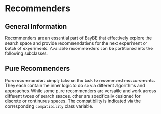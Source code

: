 # Recommenders

## General Information

Recommenders are an essential part of BayBE that effectively explore the search space
and provide recommendations for the next experiment or batch of experiments.
Available recommenders can be partitioned into the following subclasses.

## Pure Recommenders

Pure recommenders simply take on the task to recommend measurements. They each contain
the inner logic to do so via different algorithms and approaches.
While some pure recommenders are versatile and work across different types of search
spaces, other are specifically designed for discrete or continuous spaces. The
compatibility is indicated via the corresponding `compatibility` class variable.